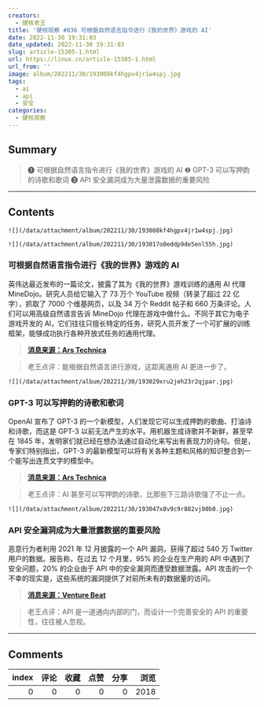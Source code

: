 ```yaml
---
creators:
  - 硬核老王
title: '硬核观察 #836 可根据自然语言指令进行《我的世界》游戏的 AI'
date: 2022-11-30 19:31:03
date_updated: 2022-11-30 19:31:03
slug: article-15305-1.html
url: https://linux.cn/article-15305-1.html
url_from: ''
image: album/202211/30/193008kf4hgpv4jr1w4spj.jpg
tags:
  - ai
  - api
  - 安全
categories:
  - 硬核观察
---
```


## Summary

> ❶ 可根据自然语言指令进行《我的世界》游戏的 AI
> ❷ GPT-3 可以写押韵的诗歌和歌词
> ❸ API 安全漏洞成为大量泄露数据的重要风险

***

<!-- more -->

## Contents

`![](/data/attachment/album/202211/30/193008kf4hgpv4jr1w4spj.jpg)`

`![](/data/attachment/album/202211/30/193017o0eddp9de5enl55h.jpg)`

### 可根据自然语言指令进行《我的世界》游戏的 AI

英伟达最近发布的一篇论文，披露了其为《我的世界》游戏训练的通用 AI 代理 MineDojo。研究人员给它输入了 73 万个 YouTube 视频（转录了超过 22 亿字），抓取了 7000 个维基网页，以及 34 万个 Reddit 帖子和 660 万条评论。人们可以用高级自然语言告诉 MineDojo 代理在游戏中做什么。不同于其它为电子游戏开发的 AI，它们往往只擅长特定的任务，研究人员开发了一个可扩展的训练框架，能够成功执行各种开放式任务的通用代理。

> 
> **[消息来源：Ars Technica](https://arstechnica.com/information-technology/2022/11/nvidia-wins-award-for-ai-that-can-play-minecraft-on-command/)**
> 
> 
> 

> 
> 老王点评：能根据自然语言进行游戏，这距离通用 AI 更进一步了。
> 
> 
> 

`![](/data/attachment/album/202211/30/193029xru2jeh23r2qjpar.jpg)`

### GPT-3 可以写押韵的诗歌和歌词

OpenAI 宣布了 GPT-3 的一个新模型，人们发现它可以生成押韵的歌曲、打油诗和诗歌，而这是 GPT-3 以前无法产生的水平。用机器生成诗歌并不新鲜，甚至早在 1845 年，发明家们就已经在想办法通过自动化来写出有表现力的诗句。但是，专家们特别指出，GPT-3 的最新模型可以将有关各种主题和风格的知识整合到一个能写出连贯文字的模型中。

> 
> **[消息来源：Ars Technica](https://arstechnica.com/information-technology/2022/11/openai-conquers-rhyming-poetry-with-new-gpt-3-update/)**
> 
> 
> 

> 
> 老王点评：AI 甚至可以写押韵的诗歌，比那些下三路诗歌强了不止一点。
> 
> 
> 

`![](/data/attachment/album/202211/30/193047x8v9c9r882vj00b0.jpg)`

### API 安全漏洞成为大量泄露数据的重要风险

恶意行为者利用 2021 年 12 月披露的一个 API 漏洞，获得了超过 540 万 Twitter 用户的数据。报告称，在过去 12 个月里，95% 的企业在生产用的 API 中遇到了安全问题，20% 的企业由于 API 中的安全漏洞而遭受数据泄露。API 攻击的一个不幸的现实是，这些系统的漏洞提供了对前所未有的数据量的访问。

> 
> **[消息来源：Venture Beat](https://venturebeat.com/security/twitter-breach-api-attack/)**
> 
> 
> 

> 
> 老王点评：API 是一道通向内部的门，而设计一个完善安全的 API 的重要性，往往被人忽视。
> 
> 
>

***

## Comments


|   index |   评论 |   收藏 |   点赞 |   分享 |   浏览 |
|--------:|-------:|-------:|-------:|-------:|-------:|
|       0 |      0 |      0 |      0 |      0 |   2018 |
